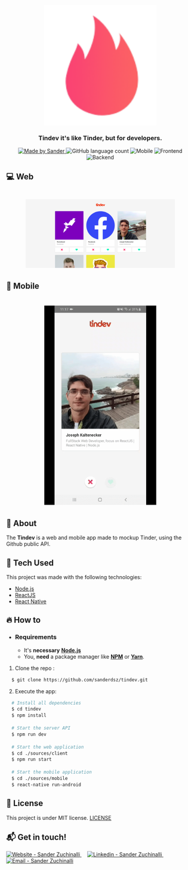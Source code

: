 <h3 align="center">
    <img alt="Logo" title="#logo" width="300px" src=".github/logo.png">
    <br><br>
    <b>Tindev it's like Tinder, but for developers.</b> 
</h3>

<p align="center">
  <a href="https://www.linkedin.com/in/sandersz/">
    <img alt="Made by Sander" src="https://img.shields.io/badge/made%20by-sanderdsz-%2304D361">
  </a>

  <img alt="GitHub language count" src="https://img.shields.io/github/languages/count/sanderdsz/tindev?color=%2304D361">

  <img alt="Mobile" src="https://img.shields.io/badge/mobile-react--native-blue">

  <img alt="Frontend" src="https://img.shields.io/badge/web-react-blueviolet">

  <img alt="Backend" src="https://img.shields.io/badge/backend-node.js-green">
</p>

## :computer: Web

<h1 align="center">
    <img alt="Web" src=".github/web.png" width="400px">
</h1>

## :iphone: Mobile

<h1 align="center">
    <img alt="Mobile Home" src=".github/mobile.gif" width="300px">
</h1>

## :bookmark: About

The <strong>Tindev</strong> is a web and mobile app made to mockup Tinder, using the Github public API.

## :rocket: Tech Used

This project was made with the following technologies:

- [Node.js](https://nodejs.org/en/)
- [ReactJS](https://reactjs.org/)
- [React Native](https://reactnative.dev/)

## :fire: How to

- ### **Requirements**

  - It's **necessary** **[Node.js](https://nodejs.org/en/)**
  - You, **need** a package manager like **[NPM](https://www.npmjs.com/)** or **[Yarn](https://yarnpkg.com/)**.

1. Clone the repo :

```sh
  $ git clone https://github.com/sanderdsz/tindev.git
```

2. Execute the app:

```sh
  # Install all dependencies
  $ cd tindev
  $ npm install

  # Start the server API
  $ npm run dev

  # Start the web application
  $ cd ./sources/client
  $ npm run start

  # Start the mobile application
  $ cd ./sources/mobile
  $ react-native run-android
```

## :memo: License

This project is under MIT license. [LICENSE](LICENSE.md)

## :mailbox_with_mail: Get in touch!

<a href="https://sanderzuchinalli.netlify.app/" target="_blank" >
  <img alt="Website - Sander Zuchinalli" src="https://img.shields.io/badge/Website--%23F8952D?style=social">
</a>&nbsp;&nbsp;&nbsp;
<a href="https://www.linkedin.com/in/sandersz/" target="_blank" >
  <img alt="Linkedin - Sander Zuchinalli" src="https://img.shields.io/badge/Linkedin--%23F8952D?style=social&logo=linkedin">
</a>&nbsp;&nbsp;&nbsp;
<a href="mailto:sanderdsz@gmail.com" target="_blank" >
  <img alt="Email - Sander Zuchinalli" src="https://img.shields.io/badge/Email--%23F8952D?style=social&logo=gmail">
</a> 